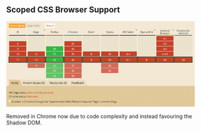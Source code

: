 ##  Scoped CSS Browser Support

![Browser support for Scoped CSS](assets/images/scope-at-browser-support.png)

<aside class="notes">
Removed in Chrome now due to code complexity and instead favouring the Shadow DOM.
</aside>